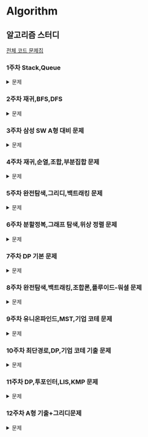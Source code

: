 # Algorithm

## 알고리즘 스터디

[전체 코드 문제집](https://www.acmicpc.net/group/workbook/23041)

### 1주차 Stack,Queue

<details>
<summary>문제</summary>
  
| 번호  | 사이트 | 문제| 난이도   |
| ----- | ------ | --- | -------- |
|18115|백준|[카드놓기](https://www.acmicpc.net/problem/18115)|실버 III|
|3986|백준|[좋은단어](https://www.acmicpc.net/problem/3986)|실버 IV|
|5430|백준|[AC](https://www.acmicpc.net/problem/5430)|골드 V|

</details>

### 2주차 재귀,BFS,DFS

<details>
<summary>문제</summary>
  
| 번호  | 사이트 | 문제| 난이도   |
| ----- | ------ | --- | -------- |
|1260|백준|[DFS와 BFS](https://www.acmicpc.net/problem/1260)|실버 II|
|2644|백준|[촌수계산](https://www.acmicpc.net/problem/2644)|실버 II|
|2606|백준|[바이러스](https://www.acmicpc.net/problem/2606)|실버 III|
|2178|백준|[미로 탐색](https://www.acmicpc.net/problem/2178)|실버 I|
|2667|백준|[단지번호붙이기](https://www.acmicpc.net/problem/2667)|실버 I|
|1914|백준|[하노이탑](https://www.acmicpc.net/problem/1914)|골드 V|
|7576|백준|[토마토](https://www.acmicpc.net/problem/7576)|골드 V|

</details>

### 3주차 삼성 SW A형 대비 문제

<details>
<summary>문제</summary>

| 번호  | 사이트 | 문제                                                                                                                                                                                                                                                                                                              | 난이도   |
| ----- | ------ | ----------------------------------------------------------------------------------------------------------------------------------------------------------------------------------------------------------------------------------------------------------------------------------------------------------------- | -------- |
| 14510 | SWEA   | [나무높이](https://swexpertacademy.com/main/code/userProblem/userProblemDetail.do?contestProbId=AYFofW8qpXYDFAR4&categoryId=AYFofW8qpXYDFAR4&categoryType=CODE)                                                                                                                                                   | D2       |
| 1249  | SWEA   | [ 보급로](https://swexpertacademy.com/main/code/problem/problemDetail.do?contestProbId=AV15QRX6APsCFAYD&categoryId=AV15QRX6APsCFAYD&categoryType=CODE&problemTitle=s%2Fw+%EB%AC%B8%EC%A0%9C%ED%95%B4%EA%B2%B0+%EC%9D%91%EC%9A%A9&orderBy=FIRST_REG_DATETIME&selectCodeLang=ALL&select-1=&pageSize=10&pageIndex=2) | D4       |
| 1767  | SWEA   | [ 프로세서 연결하기](https://swexpertacademy.com/main/code/problem/problemDetail.do?contestProbId=AV4suNtaXFEDFAUf&categoryId=AV4suNtaXFEDFAUf&categoryType=CODE&problemTitle=%ED%94%84%EB%A1%9C%EC%84%B8%EC%84%9C&orderBy=FIRST_REG_DATETIME&selectCodeLang=ALL&select-1=&pageSize=10&pageIndex=1)               | X        |
| 2252  | 백준   | [ 줄세우기](https://www.acmicpc.net/problem/2252)                                                                                                                                                                                                                                                                 | 골드 III |
| 17471 | 백준   | [ 게리멘더링](https://www.acmicpc.net/problem/17471)                                                                                                                                                                                                                                                              | 골드 III |
| 17472 | 백준   | [ 다리만들기2](https://www.acmicpc.net/problem/17472)                                                                                                                                                                                                                                                             | 골드I    |

</details>

### 4주차 재귀,순열,조합,부분집합 문제

<details>
<summary>문제</summary>

| 번호  | 사이트 | 문제                                                   | 난이도  |
| ----- | ------ | ------------------------------------------------------ | ------- |
| 1182  | 백준   | [부분수열의 합](https://www.acmicpc.net/problem/1182)  | 실버 II |
| 11051 | 백준   | [이항계수2 ](https://www.acmicpc.net/problem/11051)    | 실버 II |
| 14889 | 백준   | [스타트와 링크](https://www.acmicpc.net/problem/14889) | 실버 I  |
| 1759  | 백준   | [암호만들기](https://www.acmicpc.net/problem/1759)     | 골드 V  |
| 15686 | 백준   | [치킨 배달](https://www.acmicpc.net/problem/15686)     | 골드 V  |
| 16938 | 백준   | [캠프 준비](https://www.acmicpc.net/problem/16938)     | 골드 V  |
| 1062  | 백준   | [가르침](https://www.acmicpc.net/problem/1062)         | 골드 IV |

</details>

### 5주차 완전탐색,그리디,백트래킹 문제

<details>
<summary>문제</summary>

| 번호  | 사이트 | 문제                                                  | 난이도  |
| ----- | ------ | ----------------------------------------------------- | ------- |
| 16953 | 백준   | [A->B](https://www.acmicpc.net/problem/16953)         | 실버 II  |
| 1038  | 백준   | [감소하는수](https://www.acmicpc.net/problem/1038)    | 골드 V  |
| 1931  | 백준   | [회의실 배정](https://www.acmicpc.net/problem/1931)   | 골드 V  |
| 1715  | 백준   | [카드 정렬하기](https://www.acmicpc.net/problem/1715) | 골드 IV |
| 1987  | 백준   | [알파벳](https://www.acmicpc.net/problem/1987)        | 골드 IV |
| 9663  | 백준   | [NQueen](https://www.acmicpc.net/problem/9663)        | 골드 IV |
| 22856 | 백준   | [트리순회](https://www.acmicpc.net/problem/22856)     | 골드 IV |

</details>

### 6주차 분할정복,그래프 탐색,위상 정렬 문제

<details>
<summary>문제</summary>

| 번호  | 사이트 | 문제                                                       | 난이도   |
| ----- | ------ | ---------------------------------------------------------- | -------- |
| 13171 | 백준   | [A](https://www.acmicpc.net/problem/13171)                 | 실버 III  |
| 17070 | 백준   | [파이프 옮기기1](https://www.acmicpc.net/problem/17070)    | 골드 V   |
| 10830 | 백준   | [행렬 제곱](https://www.acmicpc.net/problem/10830)         | 골드 IV  |
| 1967  | 백준   | [트리의 지름](https://www.acmicpc.net/problem/1967)        | 골드 IV  |
| 2206  | 백준   | [벽 부수고 이동하기](https://www.acmicpc.net/problem/2206) | 골드 III |
| 2623  | 백준   | [음악프로그램](https://www.acmicpc.net/problem/2623)       | 골드 III |

</details>

### 7주차 DP 기본 문제

<details>
<summary>문제</summary>

| 번호  | 사이트 | 문제                                                                | 난이도  |
| ----- | ------ | ------------------------------------------------------------------- | ------- |
| 2579  | 백준   | [계단오르기](https://www.acmicpc.net/problem/2579)                  | 실버 III |
| 11053 | 백준   | [가장 긴 증가하는 부분 수열](https://www.acmicpc.net/problem/11053) | 실버 II |
| 1912  | 백준   | [지름길](https://www.acmicpc.net/problem/1446)                      | 실버 I  |
| 13398 | 백준   | [연속합 2](https://www.acmicpc.net/problem/13398)                   | 골드 V  |
| 1520  | 백준   | [강의실 배정](https://www.acmicpc.net/problem/11000)                | 골드 V  |

</details>

### 8주차 완전탐색,백트래킹,조합론,플루이드-워셜 문제

<details>
<summary>문제</summary>

| 번호  | 사이트 | 문제                                                     | 난이도  |
| ----- | ------ | -------------------------------------------------------- | ------- |
| 25624 | 백준   | [SNUPTI](https://www.acmicpc.net/problem/25624)          | 실버 III |
| 6603  | 백준   | [로또](https://www.acmicpc.net/problem/6603)             | 실버 II |
| 14888 | 백준   | [연산자 끼워넣기](https://www.acmicpc.net/problem/14888) | 실버 I  |
| 1956  | 백준   | [운동](https://www.acmicpc.net/problem/1956)             | 골드 IV |
| 16234 | 백준   | [인구 이동](https://www.acmicpc.net/problem/16234)       | 골드 IV |

</details>

### 9주차 유니온파인드,MST,기업 코테 문제

<details>
<summary>문제</summary>

| 번호  | 사이트 | 문제                                                   | 난이도   |
| ----- | ------ | ------------------------------------------------------ | -------- |
| 1138  | 백준   | [한 줄로 서기](https://www.acmicpc.net/problem/1138)   | 실버 II   |
| 1535  | 백준   | [안녕](https://www.acmicpc.net/problem/1535)           | 실버 II  |
| 14500 | 백준   | [테트로미노](https://www.acmicpc.net/problem/14500)    | 골드 IV  |
| 1976  | 백준   | [여행 가자](https://www.acmicpc.net/problem/1976)      | 골드 IV  |
| 1647  | 백준   | [도시 분할 계획](https://www.acmicpc.net/problem/1647) | 골드 IV  |
| 13418 | 백준   | [학교 탐방하기](https://www.acmicpc.net/problem/13418) | 골드 III |
| 4195  | 백준   | [친구 네트워크](https://www.acmicpc.net/problem/4195)  | 골드 II  |

</details>

### 10주차 최단경로,DP,기업 코테 기출 문제

<details>
<summary>문제</summary>

| 번호  | 사이트 | 문제                                                               | 난이도   |
| ----- | ------ | ------------------------------------------------------------------ | -------- |
| 11055 | 백준   | [가장 큰 증가하는 부분수열](https://www.acmicpc.net/problem/11055) | 실버 II   |
| 2607  | 백준   | [비슷한 단어](https://www.acmicpc.net/problem/2607)                | 실버 II  |
| 15486 | 백준   | [퇴사2](https://www.acmicpc.net/problem/15486)                     | 골드 V   |
| 13549 | 백준   | [숨바꼭질3](https://www.acmicpc.net/problem/13549)                 | 골드 V   |
| 9084  | 백준   | [동전](https://www.acmicpc.net/problem/9084)                       | 골드 V   |
| 11657 | 백준   | [타임머신](https://www.acmicpc.net/problem/11657)                  | 골드 IV  |
| 1238  | 백준   | [파티](https://www.acmicpc.net/problem/1238)                     | 골드 III |

</details>

### 11주차 DP,투포인터,LIS,KMP 문제

<details>
<summary>문제</summary>

| 번호  | 사이트 | 문제                                                               | 난이도   |
| ----- | ------ | ------------------------------------------------------------------ | -------- |
| 2467  | 백준   | [용액](https://www.acmicpc.net/problem/2467)                         | 골드 V   |
| 14658 | 백준   | [하늘에서 별똥별이 빗발친다](https://www.acmicpc.net/problem/14658)  | 골드 III  |
| 2550  | 백준   | [전구](https://www.acmicpc.net/problem/2550)                         | 골드 III   |
| 1520  | 백준   | [내리막 길](https://www.acmicpc.net/problem/1520)                    | 골드 III   |
| 1786  | 백준   | [찾기](https://www.acmicpc.net/problem/1786)                        | 플레 V   |
<<<<<<< HEAD
=======

</details>

### 12주차 A형 기출+그리디문제

<details>
<summary>문제</summary>

| 번호  | 사이트 | 문제                                                               | 난이도   |
| ----- | ------ | ------------------------------------------------------------------ | -------- |
| 2589  | 백준   | [보물섬](https://www.acmicpc.net/problem/2589)                       | 골드 V   |
| 19539 | 백준   | [사과나무](https://www.acmicpc.net/problem/19539)                    | 골드 V  |
| 1744  | 백준   | [수 묶기](https://www.acmicpc.net/problem/1744)                      | 골드 IV   |
| 17281  | 백준   | [⚾](https://www.acmicpc.net/problem/17281)                        | 골드 IV   |
| 16637  | 백준   | [괄호 추가하기](https://www.acmicpc.net/problem/16637)              | 골드 III   |
>>>>>>> aaaa1fa11e6dbe8a113a7bba199a43dae92fad38

</details>
